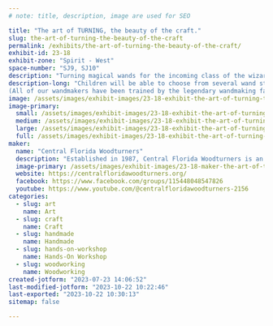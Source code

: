 ```yaml
---
# note: title, description, image are used for SEO

title: "The art of TURNING, the beauty of the craft."
slug: the-art-of-turning-the-beauty-of-the-craft
permalink: /exhibits/the-art-of-turning-the-beauty-of-the-craft/
exhibit-id: 23-18
exhibit-zone: "Spirit - West"
space-number: "SJ9, SJ10"
description: "Turning magical wands for the incoming class of the wizarding school!"
description-long: "Children will be able to choose from several wand styles and wood blanks and watch their personal wands turned while they wait! 
(All of our wandmakers have been trained by the legendary wandmaking family!)"
image: /assets/images/exhibit-images/23-18-exhibit-the-art-of-turning-the-beauty-of-the-craft-wands-2023-1-large.jpg
image-primary: 
  small: /assets/images/exhibit-images/23-18-exhibit-the-art-of-turning-the-beauty-of-the-craft-wands-2023-1-small.jpg
  medium: /assets/images/exhibit-images/23-18-exhibit-the-art-of-turning-the-beauty-of-the-craft-wands-2023-1-medium.jpg
  large: /assets/images/exhibit-images/23-18-exhibit-the-art-of-turning-the-beauty-of-the-craft-wands-2023-1-large.jpg
  full: /assets/images/exhibit-images/23-18-exhibit-the-art-of-turning-the-beauty-of-the-craft-wands-2023-1-full.jpg
maker: 
  name: "Central Florida Woodturners"
  description: "Established in 1987, Central Florida Woodturners is an organization created to provide local woodturners with woodturning demonstrations, information, and ongoing education while sharing in a social and interactive environment. Central Florida Woodturners meet monthly and host a variety of special events throughout the year, including making ornaments for a very special Christmas tree at the Orlando Museum of Art’s “Festival of Trees” each year. This year the club also made wig stands for patients going through chemo therapy. These stands are being DONATED to several central florida cancer centers."
  image-primary: /assets/images/exhibit-images/23-18-maker-the-art-of-turning-the-beauty-of-the-craft-cfwt-logo-medium.jpg
  website: https://centralfloridawoodturners.org/
  facebook: https://www.facebook.com/groups/115448048547826
  youtube: https://www.youtube.com/@centralfloridawoodturners-2156
categories: 
  - slug: art
    name: Art
  - slug: craft
    name: Craft
  - slug: handmade
    name: Handmade
  - slug: hands-on-workshop
    name: Hands-On Workshop
  - slug: woodworking
    name: Woodworking
created-jotform: "2023-07-23 14:06:52"
last-modified-jotform: "2023-10-22 10:22:46"
last-exported: "2023-10-22 10:30:13"
sitemap: false

---
```

